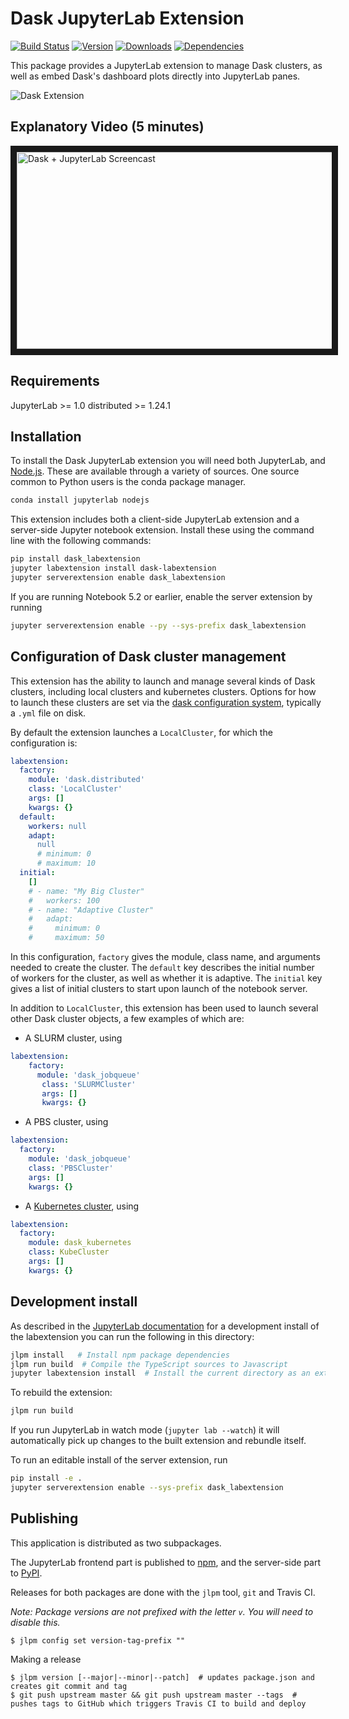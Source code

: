 # Dask JupyterLab Extension

[![Build Status](https://travis-ci.org/dask/dask-labextension.svg?branch=master)](https://travis-ci.org/dask/dask-labextension) [![Version](https://img.shields.io/npm/v/dask-labextension.svg)](https://www.npmjs.com/package/dask-labextension) [![Downloads](https://img.shields.io/npm/dm/dask-labextension.svg)](https://www.npmjs.com/package/dask-labextension) [![Dependencies](https://img.shields.io/librariesio/release/npm/dask-labextension.svg)](https://libraries.io/npm/dask-labextension)

This package provides a JupyterLab extension to manage Dask clusters,
as well as embed Dask's dashboard plots directly into JupyterLab panes.

![Dask Extension](./dask.png)

## Explanatory Video (5 minutes)

<a href="http://www.youtube.com/watch?feature=player_embedded&v=EX_voquHdk0 "
   target="_blank">
<img src="http://img.youtube.com/vi/EX_voquHdk0/0.jpg"
       alt="Dask + JupyterLab Screencast" width="560" height="315" border="10" />
</a>

## Requirements

JupyterLab >= 1.0
distributed >= 1.24.1

## Installation

To install the Dask JupyterLab extension you will need both JupyterLab,
and [Node.js](https://nodejs.org/).
These are available through a variety of sources.
One source common to Python users is the conda package manager.

```bash
conda install jupyterlab nodejs
```

This extension includes both a client-side JupyterLab extension and a server-side
Jupyter notebook extension. Install these using the command line with the
following commands:

```bash
pip install dask_labextension
jupyter labextension install dask-labextension
jupyter serverextension enable dask_labextension
```

If you are running Notebook 5.2 or earlier, enable the server extension by running

```bash
jupyter serverextension enable --py --sys-prefix dask_labextension
```

## Configuration of Dask cluster management

This extension has the ability to launch and manage several kinds of Dask clusters,
including local clusters and kubernetes clusters.
Options for how to launch these clusters are set via the
[dask configuration system](http://docs.dask.org/en/latest/configuration.html#configuration),
typically a `.yml` file on disk.

By default the extension launches a `LocalCluster`, for which the configuration is:

```yaml
labextension:
  factory:
    module: 'dask.distributed'
    class: 'LocalCluster'
    args: []
    kwargs: {}
  default:
    workers: null
    adapt:
      null
      # minimum: 0
      # maximum: 10
  initial:
    []
    # - name: "My Big Cluster"
    #   workers: 100
    # - name: "Adaptive Cluster"
    #   adapt:
    #     minimum: 0
    #     maximum: 50
```

In this configuration, `factory` gives the module, class name, and arguments needed to create the cluster.
The `default` key describes the initial number of workers for the cluster, as well as whether it is adaptive.
The `initial` key gives a list of initial clusters to start upon launch of the notebook server.

In addition to `LocalCluster`, this extension has been used to launch several other Dask cluster
objects, a few examples of which are:

- A SLURM cluster, using

```yaml
labextension:
    factory:
      module: 'dask_jobqueue'
       class: 'SLURMCluster'
       args: []
       kwargs: {}
```

- A PBS cluster, using

```yaml
labextension:
  factory:
    module: 'dask_jobqueue'
    class: 'PBSCluster'
    args: []
    kwargs: {}
```

- A [Kubernetes cluster](https://github.com/pangeo-data/pangeo-cloud-federation/blob/8f7f4bf9963ef1ed180dd20c952ff1aa8df54ca2/deployments/ocean/image/binder/dask_config.yaml#L37-L42), using

```yaml
labextension:
  factory:
    module: dask_kubernetes
    class: KubeCluster
    args: []
    kwargs: {}
```

## Development install

As described in the [JupyterLab documentation](https://jupyterlab.readthedocs.io/en/stable/developer/extension_dev.html#extension-authoring) for a development install of the labextension you can run the following in this directory:

```bash
jlpm install   # Install npm package dependencies
jlpm run build  # Compile the TypeScript sources to Javascript
jupyter labextension install  # Install the current directory as an extension
```

To rebuild the extension:

```bash
jlpm run build
```

If you run JupyterLab in watch mode (`jupyter lab --watch`) it will automatically pick
up changes to the built extension and rebundle itself.

To run an editable install of the server extension, run

```bash
pip install -e .
jupyter serverextension enable --sys-prefix dask_labextension
```

## Publishing

This application is distributed as two subpackages.

The JupyterLab frontend part is published to [npm](https://www.npmjs.com/package/dask-labextension),
and the server-side part to [PyPI](https://pypi.org/project/dask-labextension/).

Releases for both packages are done with the `jlpm` tool, `git` and Travis CI.

_Note: Package versions are not prefixed with the letter `v`. You will need to disable this._

```console
$ jlpm config set version-tag-prefix ""
```

Making a release

```console
$ jlpm version [--major|--minor|--patch]  # updates package.json and creates git commit and tag
$ git push upstream master && git push upstream master --tags  # pushes tags to GitHub which triggers Travis CI to build and deploy
```
